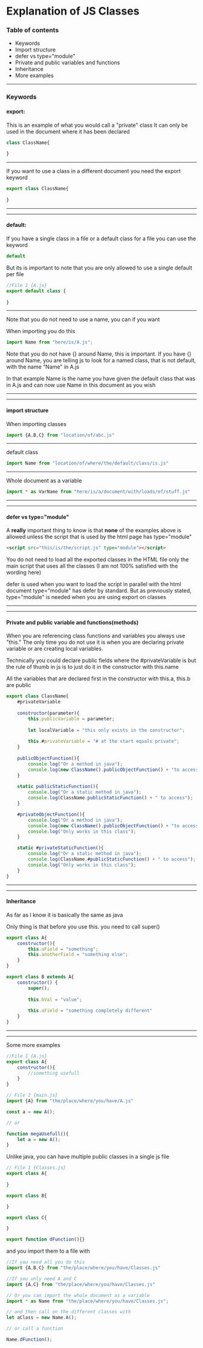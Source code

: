 # Explanation of JS Classes

### Table of contents
<ul>
<li>Keywords</li>
<li>Import structure</li>
<li>defer vs type="module"</li>
<li>Private and public variables and functions</li>
<li>Inheritance</li>
<li>More examples</li>
</ul>

---
### Keywords

#### export:

This is an example of what you would call a "private" class
It can only be used in the document where it has been declared
```js
class ClassName{
    
}
```
---
If you want to use a class in a different document you need the export keyword
```js
export class ClassName{
    
}
```
---
---
#### default:
If you have a single class in a file or a default class for a file you can use
the keyword
```js 
default
```
But its is important to note that you are only allowed to use a single default
per file

```js 
//File 1 {A.js}
export default class {
    
}
```
---
Note that you do not need to use a name, you can if you want

When importing you do this

```js
import Name from "here/is/A.js";
```

Note that you do not have {} around Name, this is important. If you have {}
around Name, you are telling js to look for a named class, that is not default,
with the name "Name" in A.js

In that example Name is the name you have given the default class that was in A.js
and can now use Name in this document as you wish

---
---
#### import structure
When importing classes
```js
import {A,B,C} from "location/of/abc.js"
```
---
default class
```js
import Name from "location/of/where/the/default/class/is.js"
```
---
Whole document as a variable
```js
import * as VarName from "here/is/a/document/with/loads/of/stuff.js"
```

---
---


#### defer vs type="module"
A **really** important thing to know is that **none** of the examples above
is allowed unless the script that is used by the html page has type="module"

```html
<script src="this/is/the/script.js" type="module"></script>
```
You do not need to load all the exported classes in the HTML file only the
main script that uses all the classes (I am not 100% satisfied with the wording here)

defer is used when you want to load the script in parallel with the html document
type="module" has defer by standard. But as previously stated, type="module" is needed
when you are using export on classes

---
---

#### Private and public variable and functions(methods)

When you are referencing class functions and variables you always use "this."
The only time you do not use it is when you are declaring private variable or
are creating local variables.

Technically you could declare public fields where the #privateVariable is
but the rule of thumb in js is to just do it in the constructor with this.name

All the variables that are declared first in the constructor with
this.a, this.b are public

```js
export class ClassName{
    #privateVariable
    
    constructor(parameter){
        this.publicVariable = parameter;
        
        let localVariable = "this only exists in the constructor";
        
        this.#privateVariable = "# at the start equals private";
    }
    
    publicObjectFunction(){
        console.log("Or a method in java");
        console.log(new ClassName().publicObjectFunction() + "to access");
    }
    
    static publicStaticFunction(){
        console.log("Or a static method in java");
        console.log(ClassName.publicStaticFunction() + " to access");
    }

    #privateObjectFunction(){
        console.log("Or a method in java");
        console.log(new ClassName().publicObjectFunction() + "to access");
        console.log("Only works in this class");
    }

    static #privateStaticFunction(){
        console.log("Or a static method in java");
        console.log(ClassName.#publicStaticFunction() + " to access");
        console.log("Only works in this class");
    }
}
```
---
---

#### Inheritance
As far as I know it is basically the same as java

Only thing is that before you use this. you need to
call super()
```js
export class A{
    constructor(){
        this.aField = "something";
        this.anotherField = "something else";
    }
}

export class B extends A{
    constructor() {
        super();
        
        this.bVal = "value";
        
        this.aField = "something completely different"
    }
}
```

---
---

Some more examples
```js
//File 1 {A.js}
export class A{
    constructor(){
        //something usefull
    }
}

// File 2 {main.js}
import {A} from "the/place/where/you/have/A.js"

const a = new A();

// or

function megaUsefull(){
    let a = new A();
}
```

Unlike java, you can have multiple public classes in a single js file

```js
// File 1 {Classes.js}
export class A{
    
}

export class B{

}

export class C{

}

export function dFunction(){}

```

and you import them to a file with

```js
//If you need all you do this
import {A,B,C} from "the/place/where/you/have/Classes.js"

//If you only need A and C
import {A,C} from "the/place/where/you/have/Classes.js"

// Or you can import the whole document as a variable
import * as Name from "the/place/where/you/have/Classes.js";

// and then call on the different classes with
let aClass = new Name.A();

// or call a function

Name.dFunction();
```
